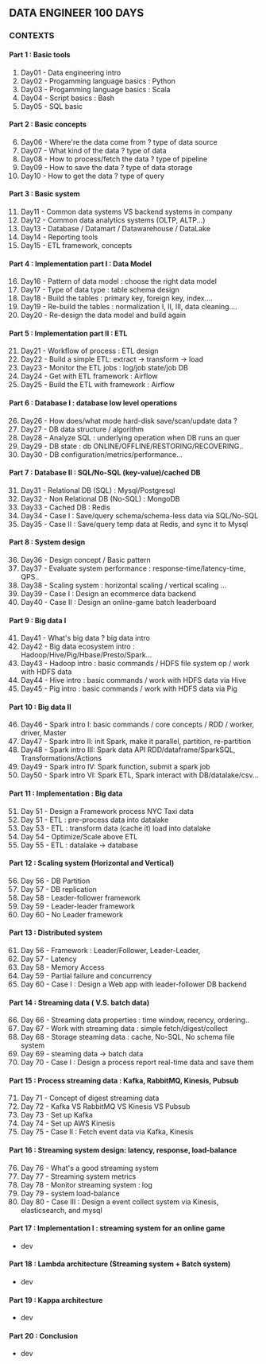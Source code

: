 ## DATA ENGINEER 100 DAYS 

### CONTEXTS 

#### Part 1 : Basic tools 
1. Day01 - Data engineering intro 
2. Day02 - Progamming language basics : Python 
3. Day03 - Progamming language basics : Scala 
4. Day04 - Script basics : Bash
5. Day05 - SQL basic 

#### Part 2 : Basic concepts  
6. Day06 - Where're the data come from ? type of data source 
7. Day07 - What kind of the data ? type of data 
8. Day08 - How to process/fetch the data ?  type of pipeline 
9. Day09 - How to save the data ? type of data storage 
10. Day10 - How to get the data ? type of query 

#### Part 3 : Basic system  
11. Day11 - Common data systems VS backend systems in company
12. Day12 - Common data analytics systems (OLTP, ALTP...)
13. Day13 - Database / Datamart / Datawarehouse / DataLake
14. Day14 - Reporting tools
15. Day15 - ETL framework, concepts

#### Part 4 : Implementation part I : Data Model  
16. Day16 - Pattern of data model : choose the right data model 
17. Day17 - Type of data type : table schema design 
18. Day18 - Build the tables : primary key, foreign key, index....
19. Day19 - Re-build the tables : normalization I, II, III, data cleaning....
20. Day20 - Re-design the data model and build again

#### Part 5 : Implementation part II : ETL 
21. Day21 - Workflow of process : ETL design
22. Day22 - Build a simple ETL: extract -> transform -> load    
23. Day23 - Monitor the ETL jobs : log/job state/job DB
24. Day24 - Get with ETL framework : Airflow
25. Day25 - Build the ETL with framework : Airflow

#### Part 6 : Database I : database low level operations
26. Day26 - How does/what mode hard-disk save/scan/update data ? 
27. Day27 - DB data structure / algorithm    
28. Day28 - Analyze SQL : underlying operation when DB runs an quer
29. Day29 - DB state : db ONLINE/OFFLINE/RESTORING/RECOVERING..
30. Day30 - DB configuration/metrics/performance...

#### Part 7 : Database II : SQL/No-SQL (key-value)/cached DB
31. Day31 - Relational DB (SQL) : Mysql/Postgresql
32. Day32 - Non Relational DB (No-SQL) : MongoDB
33. Day33 - Cached DB : Redis
34. Day34 - Case I : Save/query schema/schema-less data via SQL/No-SQL
35. Day35 - Case II : Save/query temp data at Redis, and sync it to Mysql  

#### Part 8 : System design
36. Day36 - Design concept / Basic pattern
37. Day37 - Evaluate system performance : response-time/latency-time, QPS..
38. Day38 - Scaling system : horizontal scaling / vertical scaling ...
39. Day39 - Case I : Design an ecommerce data backend 
40. Day40 - Case II : Design an online-game batch leaderboard

#### Part 9 : Big data I
41. Day41 - What's big data ? big data intro
42. Day42 - Big data ecosystem intro : Hadoop/Hive/Pig/Hbase/Presto/Spark...
43. Day43 - Hadoop intro : basic commands / HDFS file system op / work with HDFS data
44. Day44 - Hive intro :   basic commands / work with HDFS data via Hive 
45. Day45 - Pig intro :   basic commands / work with HDFS data via Pig 

#### Part 10 : Big data II
46. Day46 - Spark intro I: basic commands / core concepts / RDD / worker, driver, Master
47. Day47 - Spark intro II: init Spark, make it parallel, partition, re-partition
48. Day48 - Spark intro III: Spark data API RDD/dataframe/SparkSQL, Transformations/Actions 
49. Day49 - Spark intro IV: Spark function, submit a spark job 
50. Day50 - Spark intro VI: Spark ETL, Spark interact with DB/datalake/csv...

#### Part 11 : Implementation : Big data
51. Day 51 - Design a Framework process NYC Taxi data
52. Day 51 - ETL : pre-process data into datalake
53. Day 53 - ETL : transform data (cache it) load into datalake
54. Day 54 - Optimize/Scale above ETL
55. Day 55 - ETL : datalake -> database

#### Part 12 : Scaling system (Horizontal and Vertical)
56. Day 56 - DB Partition 
57. Day 57 - DB replication 
58. Day 58 - Leader-follower framework
59. Day 59 - Leader-leader framework  
60. Day 60 - No Leader framework  

#### Part 13 : Distributed system 
61. Day 56 - Framework : Leader/Follower, Leader-Leader, 
62. Day 57 - Latency
63. Day 58 - Memory Access
64. Day 59 - Partial failure and concurrency
65. Day 60 - Case I : Design a Web app with leader-follower DB backend

#### Part 14 : Streaming data ( V.S. batch data)
66. Day 66 - Streaming data properties : time window, recency, ordering.. 
67. Day 67 - Work with streaming data : simple fetch/digest/collect
68. Day 68 - Storage steaming data : cache, No-SQL, No schema file system 
69. Day 69 - steaming data -> batch data
70. Day 70 - Case I : Design a process report real-time data and save them

#### Part 15 : Process streaming data : Kafka, RabbitMQ, Kinesis, Pubsub 
71. Day 71 - Concept of digest streaming data 
72. Day 72 - Kafka VS RabbitMQ VS Kinesis VS Pubsub 
73. Day 73 - Set up Kafka 
74. Day 74 - Set up AWS Kinesis 
75. Day 75 - Case II : Fetch event data via Kafka, Kinesis

#### Part 16 : Streaming system design: latency, response, load-balance
76. Day 76 - What's a good streaming system
77. Day 77 - Streaming system metrics  
78. Day 78 - Monitor streaming system : log 
79. Day 79 - system load-balance 
80. Day 80 - Case III : Design a event collect system via Kinesis, elasticsearch, and mysql 

#### Part 17 : Implementation I : streaming system for an online game  
- dev 

#### Part 18 : Lambda architecture (Streaming system + Batch system)
- dev 

#### Part 19 : Kappa architecture 
- dev 

#### Part 20 : Conclusion   
- dev 
